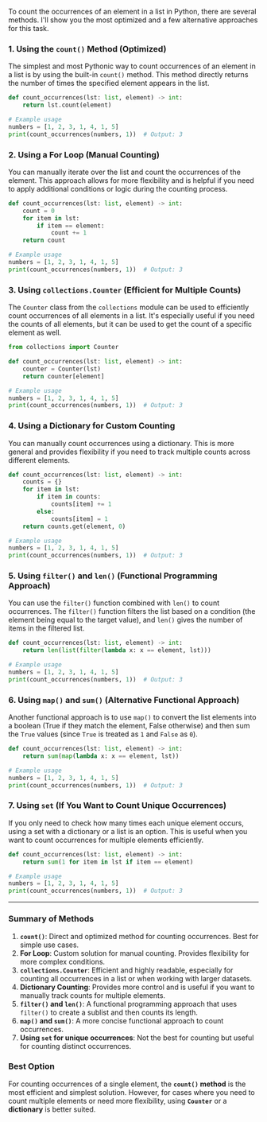 To count the occurrences of an element in a list in Python, there are several methods. I'll show you the most optimized and a few alternative approaches for this task.

### 1. **Using the `count()` Method (Optimized)**

The simplest and most Pythonic way to count occurrences of an element in a list is by using the built-in `count()` method. This method directly returns the number of times the specified element appears in the list.

```python
def count_occurrences(lst: list, element) -> int:
    return lst.count(element)

# Example usage
numbers = [1, 2, 3, 1, 4, 1, 5]
print(count_occurrences(numbers, 1))  # Output: 3
```

### 2. **Using a For Loop (Manual Counting)**

You can manually iterate over the list and count the occurrences of the element. This approach allows for more flexibility and is helpful if you need to apply additional conditions or logic during the counting process.

```python
def count_occurrences(lst: list, element) -> int:
    count = 0
    for item in lst:
        if item == element:
            count += 1
    return count

# Example usage
numbers = [1, 2, 3, 1, 4, 1, 5]
print(count_occurrences(numbers, 1))  # Output: 3
```

### 3. **Using `collections.Counter` (Efficient for Multiple Counts)**

The `Counter` class from the `collections` module can be used to efficiently count occurrences of all elements in a list. It's especially useful if you need the counts of all elements, but it can be used to get the count of a specific element as well.

```python
from collections import Counter

def count_occurrences(lst: list, element) -> int:
    counter = Counter(lst)
    return counter[element]

# Example usage
numbers = [1, 2, 3, 1, 4, 1, 5]
print(count_occurrences(numbers, 1))  # Output: 3
```

### 4. **Using a Dictionary for Custom Counting**

You can manually count occurrences using a dictionary. This is more general and provides flexibility if you need to track multiple counts across different elements.

```python
def count_occurrences(lst: list, element) -> int:
    counts = {}
    for item in lst:
        if item in counts:
            counts[item] += 1
        else:
            counts[item] = 1
    return counts.get(element, 0)

# Example usage
numbers = [1, 2, 3, 1, 4, 1, 5]
print(count_occurrences(numbers, 1))  # Output: 3
```

### 5. **Using `filter()` and `len()` (Functional Programming Approach)**

You can use the `filter()` function combined with `len()` to count occurrences. The `filter()` function filters the list based on a condition (the element being equal to the target value), and `len()` gives the number of items in the filtered list.

```python
def count_occurrences(lst: list, element) -> int:
    return len(list(filter(lambda x: x == element, lst)))

# Example usage
numbers = [1, 2, 3, 1, 4, 1, 5]
print(count_occurrences(numbers, 1))  # Output: 3
```

### 6. **Using `map()` and `sum()` (Alternative Functional Approach)**

Another functional approach is to use `map()` to convert the list elements into a boolean (True if they match the element, False otherwise) and then sum the `True` values (since `True` is treated as `1` and `False` as `0`).

```python
def count_occurrences(lst: list, element) -> int:
    return sum(map(lambda x: x == element, lst))

# Example usage
numbers = [1, 2, 3, 1, 4, 1, 5]
print(count_occurrences(numbers, 1))  # Output: 3
```

### 7. **Using `set` (If You Want to Count Unique Occurrences)**

If you only need to check how many times each unique element occurs, using a set with a dictionary or a list is an option. This is useful when you want to count occurrences for multiple elements efficiently.

```python
def count_occurrences(lst: list, element) -> int:
    return sum(1 for item in lst if item == element)

# Example usage
numbers = [1, 2, 3, 1, 4, 1, 5]
print(count_occurrences(numbers, 1))  # Output: 3
```

---

### Summary of Methods

1. **`count()`**: Direct and optimized method for counting occurrences. Best for simple use cases.
2. **For Loop**: Custom solution for manual counting. Provides flexibility for more complex conditions.
3. **`collections.Counter`**: Efficient and highly readable, especially for counting all occurrences in a list or when working with larger datasets.
4. **Dictionary Counting**: Provides more control and is useful if you want to manually track counts for multiple elements.
5. **`filter()` and `len()`**: A functional programming approach that uses `filter()` to create a sublist and then counts its length.
6. **`map()` and `sum()`**: A more concise functional approach to count occurrences.
7. **Using `set` for unique occurrences**: Not the best for counting but useful for counting distinct occurrences.

### Best Option

For counting occurrences of a single element, the **`count()` method** is the most efficient and simplest solution. However, for cases where you need to count multiple elements or need more flexibility, using **`Counter`** or a **dictionary** is better suited.
